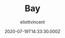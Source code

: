 ---
title: Bay
github: https://github.com/eliottvincent/bay
demo: https://eliottvincent.github.io/bay/
author: eliottvincent
date: 2020-07-19T14:33:30.000Z
ssg:
  - Jekyll
cms:
  - Markdown
category:
  - Portfolio
  - Blog
description: Bay is a simple theme for Jekyll.
draft: true
publish_date: '2019-10-24T08:21:45Z'
update_date: '2022-10-19T07:50:13Z'
github_star: 101
github_fork: 273
---